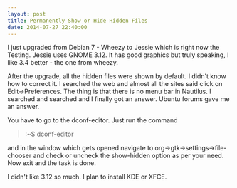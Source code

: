 ```yaml
---
layout: post
title: Permanently Show or Hide Hidden Files
date: 2014-07-27 22:40:00
---
```


I just upgraded from Debian 7 - Wheezy to Jessie which is right now the Testing. Jessie uses GNOME 3.12. It has good graphics but truly speaking, I like 3.4 better - the one from wheezy. 

After the upgrade, all the hidden files were shown by default. I didn't know how to correct it. I searched the web and almost all the sites said click on Edit->Preferences. The thing is that there is no menu bar in Nautilus. I searched and searched and I finally got an answer. Ubuntu forums gave me an answer. 

You have to go to the dconf-editor. Just run the command 

> :~$ dconf-editor

and in the window which gets opened navigate to org->gtk->settings->file-chooser and check or uncheck the show-hidden option as per your need. Now exit and the task is done.

I didn't like 3.12 so much. I plan to install KDE or XFCE.
